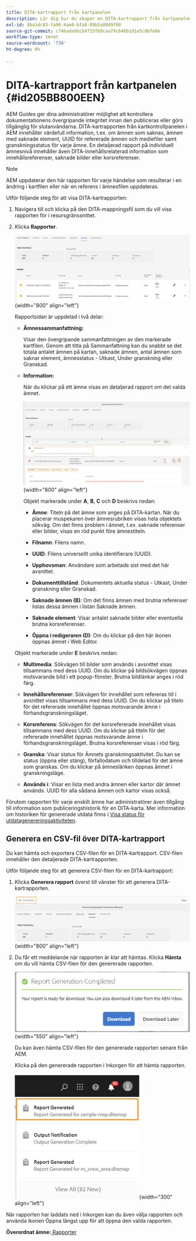 ```yaml
---
title: DITA-kartrapport från kartpanelen
description: Lär dig hur du skapar en DITA-kartrapport från kartpanelen
exl-id: 8ba1dc83-fa96-4ae0-bfa8-89b5a8949f08
source-git-commit: c74badebbcb4733fb9caa79c646b1d1e5c8bfe8e
workflow-type: tm+mt
source-wordcount: '730'
ht-degree: 0%

---
```


# DITA-kartrapport från kartpanelen {#id205BB800EEN}

AEM Guides ger dina administratörer möjlighet att kontrollera dokumentationens övergripande integritet innan den publiceras eller görs tillgänglig för slutanvändarna. DITA-kartrapporten från kartkontrollpanelen i AEM innehåller värdefull information, t.ex. om ämnen som saknas, ämnen med saknade element, UUID för refererade ämnen och mediefiler samt granskningsstatus för varje ämne. En detaljerad rapport på individuell ämnesnivå innehåller även DITA-innehållsrelaterad information som innehållsreferenser, saknade bilder eller korsreferenser.

>[!NOTE]
>
> AEM uppdaterar den här rapporten för varje händelse som resulterar i en ändring i kartfilen eller när en referens i ämnesfilen uppdateras.

Utför följande steg för att visa DITA-kartrapporten:

1. Navigera till och klicka på den DITA-mappningsfil som du vill visa rapporten för i resursgränssnittet.

1. Klicka **Rapporter**.

   ![](images/reports-page-uuid.png){width="800" align="left"}

   Rapportsidan är uppdelad i två delar:

   - **Ämnessammanfattning:**

      Visar den övergripande sammanfattningen av den markerade kartfilen. Genom att titta på Sammanfattning kan du snabbt se det totala antalet ämnen på kartan, saknade ämnen, antal ämnen som saknar element, ämnesstatus - Utkast, Under granskning eller Granskad.

   - **Information:**

      När du klickar på ett ämne visas en detaljerad rapport om det valda ämnet.

      ![](images/detailed-report-uuid.png){width="800" align="left"}

      Objekt markerade under **A**, **B**, **C** och **D** beskrivs nedan:

      - **Ämne**: Titeln på det ämne som anges på DITA-kartan. När du placerar muspekaren över ämnesrubriken visas hela objektets sökväg. Om det finns problem i ämnet, t.ex. saknade referenser eller bilder, visas en röd punkt före ämnestiteln.

      - **Filnamn**: Filens namn.

      - **UUID**: Filens universellt unika identifierare \(UUID\).

      - **Upphovsman**: Användare som arbetade sist med det här avsnittet.

      - **Dokumenttillstånd**: Dokumentets aktuella status - Utkast, Under granskning eller Granskad.

      - **Saknade ämnen \(B\)**: Om det finns ämnen med brutna referenser listas dessa ämnen i listan Saknade ämnen.

      - **Saknade element**: Visar antalet saknade bilder eller eventuella brutna korsreferenser.

      - **Öppna i redigeraren \(D\)**: Om du klickar på den här ikonen öppnas ämnet i Web Editor.

   Objekt markerade under **E** beskrivs nedan:

   - **Multimedia**: Sökvägen till bilder som används i avsnittet visas tillsammans med dess UUID. Om du klickar på bildsökvägen öppnas motsvarande bild i ett popup-fönster. Brutna bildlänkar anges i röd färg.

   - **Innehållsreferenser**: Sökvägen för innehållet som refereras till i avsnittet visas tillsammans med dess UUID. Om du klickar på titeln för det refererade innehållet öppnas motsvarande ämne i förhandsgranskningsläget.

   - **Korsreferens**: Sökvägen för det korsrefererade innehållet visas tillsammans med dess UUID. Om du klickar på titeln för det refererade innehållet öppnas motsvarande ämne i förhandsgranskningsläget. Brutna korsreferenser visas i röd färg.

   - **Granska**: Visar status för Ämnets granskningsaktivitet. Du kan se status \(öppna eller stäng\), förfallodatum och tilldelad för det ämne som granskas. Om du klickar på ämneslänken öppnas ämnet i granskningsläge.

   - **Används i**: Visar en lista med andra ämnen eller kartor där ämnet används. UUID för alla sådana ämnen och kartor visas också.



Förutom rapporten för varje enskilt ämne har administratörer även tillgång till information som publiceringshistorik för en DITA-karta. Mer information om historiken för genererade utdata finns i [Visa status för utdatagenereringsaktiviteten](generate-output-for-a-dita-map.md#viewing_output_history).

## Generera en CSV-fil över DITA-kartrapport

Du kan hämta och exportera CSV-filen för en DITA-kartrapport. CSV-filen innehåller den detaljerade DITA-kartrapporten.

Utför följande steg för att generera CSV-filen för en DITA-kartrapport:

1. Klicka **Generera rapport** överst till vänster för att generera DITA-kartrapporten.

   ![](images/generate-DITA-map-report.png){width="800" align="left"}

1. Du får ett meddelande när rapporten är klar att hämtas. Klicka **Hämta** om du vill hämta CSV-filen för den genererade rapporten.

   ![](images/download-report-dialog.png){width="550" align="left"}


   Du kan även hämta CSV-filen för den genererade rapporten senare från AEM.

   Klicka på den genererade rapporten i Inkorgen för att hämta rapporten.

   ![](images/report-inbox--notification.png){width="300" align="left"}

När rapporten har laddats ned i Inkorgen kan du även välja rapporten och använda ikonen Öppna längst upp för att öppna den valda rapporten.

**Överordnat ämne:**[ Rapporter](reports-intro.md)
